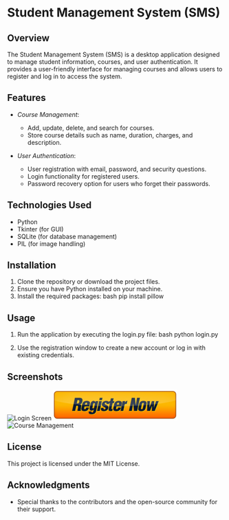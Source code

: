 # Student Management System (SMS)

## Overview
The Student Management System (SMS) is a desktop application designed to manage student information, courses, and user authentication. It provides a user-friendly interface for managing courses and allows users to register and log in to access the system.

## Features
- *Course Management*: 
  - Add, update, delete, and search for courses.
  - Store course details such as name, duration, charges, and description.

- *User Authentication*:
  - User registration with email, password, and security questions.
  - Login functionality for registered users.
  - Password recovery option for users who forget their passwords.

## Technologies Used
- Python
- Tkinter (for GUI)
- SQLite (for database management)
- PIL (for image handling)

## Installation
1. Clone the repository or download the project files.
2. Ensure you have Python installed on your machine.
3. Install the required packages:
   bash
   pip install pillow
   

## Usage
1. Run the application by executing the login.py file:
   bash
   python login.py
   
2. Use the registration window to create a new account or log in with existing credentials.

## Screenshots
![Login Screen](images/login.png)
![Registration Screen](images/register.png)
![Course Management](images/course_management.png)

## License
This project is licensed under the MIT License.

## Acknowledgments
- Special thanks to the contributors and the open-source community for their support.
